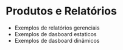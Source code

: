 # Produtos e Relatórios

- Exemplos de relatórios gerenciais
- Exemplos de dasboard estaticos
- Exemplos de dasboard dinâmicos
